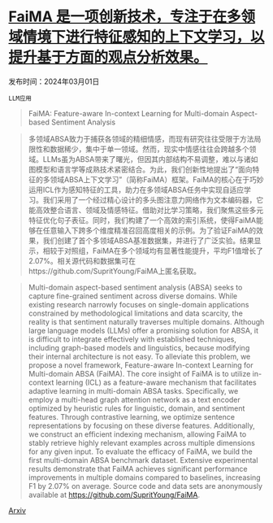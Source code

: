 # [FaiMA 是一项创新技术，专注于在多领域情境下进行特征感知的上下文学习，以提升基于方面的观点分析效果。](https://arxiv.org/abs/2403.01063)

发布时间：2024年03月01日

`LLM应用`

> FaiMA: Feature-aware In-context Learning for Multi-domain Aspect-based Sentiment Analysis

> 多领域ABSA致力于捕获各领域的精细情感，而现有研究往往受限于方法局限性和数据稀少，集中于单一领域。然而，现实中情感往往会跨越多个领域。LLMs虽为ABSA带来了曙光，但因其内部结构不易调整，难以与诸如图模型和语言学等成熟技术紧密结合。为此，我们创新性地提出了“面向特征的多领域ABSA上下文学习”（简称FaiMA）框架。FaiMA的核心在于巧妙运用ICL作为感知特征的工具，助力在多领域ABSA任务中实现自适应学习。我们采用了一个经过精心设计的多头图注意力网络作为文本编码器，它能高效整合语言、领域及情感特征。借助对比学习策略，我们聚焦这些多元特征优化句子表征。同时，我们构建了一个高效的索引系统，使得FaiMA能够在任意输入下跨多个维度精准召回高度相关的示例。为了验证FaiMA的效果，我们创建了首个多领域ABSA基准数据集，并进行了广泛实验。结果显示，相较于对照组，FaiMA在多个领域均有显著性能提升，平均F1值增长了2.07%。相关源代码和数据集可在https://github.com/SupritYoung/FaiMA上匿名获取。

> Multi-domain aspect-based sentiment analysis (ABSA) seeks to capture fine-grained sentiment across diverse domains. While existing research narrowly focuses on single-domain applications constrained by methodological limitations and data scarcity, the reality is that sentiment naturally traverses multiple domains. Although large language models (LLMs) offer a promising solution for ABSA, it is difficult to integrate effectively with established techniques, including graph-based models and linguistics, because modifying their internal architecture is not easy. To alleviate this problem, we propose a novel framework, Feature-aware In-context Learning for Multi-domain ABSA (FaiMA). The core insight of FaiMA is to utilize in-context learning (ICL) as a feature-aware mechanism that facilitates adaptive learning in multi-domain ABSA tasks. Specifically, we employ a multi-head graph attention network as a text encoder optimized by heuristic rules for linguistic, domain, and sentiment features. Through contrastive learning, we optimize sentence representations by focusing on these diverse features. Additionally, we construct an efficient indexing mechanism, allowing FaiMA to stably retrieve highly relevant examples across multiple dimensions for any given input. To evaluate the efficacy of FaiMA, we build the first multi-domain ABSA benchmark dataset. Extensive experimental results demonstrate that FaiMA achieves significant performance improvements in multiple domains compared to baselines, increasing F1 by 2.07% on average. Source code and data sets are anonymously available at https://github.com/SupritYoung/FaiMA.

[Arxiv](https://arxiv.org/abs/2403.01063)